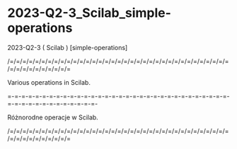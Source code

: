 # 2023-Q2-3_Scilab_simple-operations
2023-Q2-3 ( Scilab ) [simple-operations]

/=/=/=/=/=/=/=/=/=/=/=/=/=/=/=/=/=/=/=/=/=/=/=/=/=/=/=/=/=/=/=/=/=/=/=/=/=/=/=/=/=/=/=/=/=

Various operations in Scilab.

=-=-=-=-=-=-=-=-=-=-=-=-=-=-=-=-=-=-=-=-=-=-=-=-=-=-=-=-=-=-=-=-=-=-=-=-=-=-=-=-=-=-=-=-=-

Różnorodne operacje w Scilab.

/=/=/=/=/=/=/=/=/=/=/=/=/=/=/=/=/=/=/=/=/=/=/=/=/=/=/=/=/=/=/=/=/=/=/=/=/=/=/=/=/=/=/=/=/=
